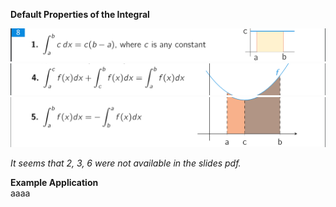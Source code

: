 **Default Properties of the Integral**

![Exported image](Exported%20image%2020241209225512-0.png)  
![Exported image](Exported%20image%2020241209225512-1.png)  
![Exported image](Exported%20image%2020241209225516-2.png)

_It seems that 2, 3, 6 were not available in the slides pdf._
 
**Example Application**  
aaaa